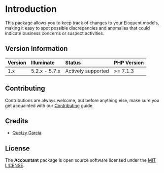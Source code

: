 # Introduction
This package allows you to keep track of changes to your Eloquent models, making it easy to spot possible discrepancies and anomalies that could indicate business concerns or suspect activities.

## Version Information
 Version   | Illuminate    | Status             | PHP Version
:----------|:--------------|:-------------------|:------------
 1.x       | 5.2.x - 5.7.x | Actively supported | >= 7.1.3

## Contributing
Contributions are always welcome, but before anything else, make sure you get acquainted with our [Contributing](docs/contributing.md) guide.

## Credits
- [Quetzy Garcia](https://gitlab.com/quetzyg)

## License
The **Accountant** package is open source software licensed under the [MIT LICENSE](LICENSE.md).
